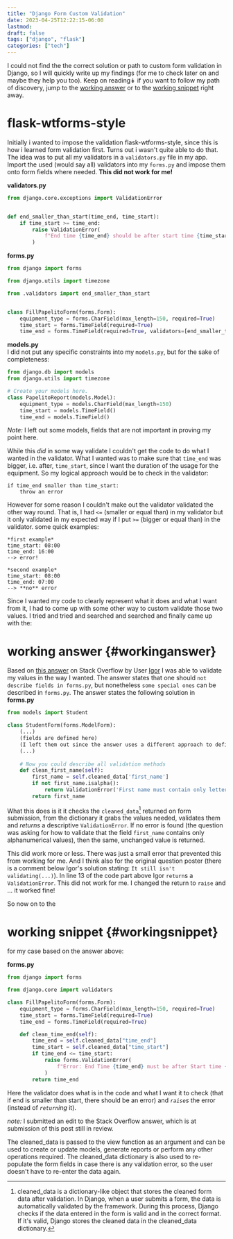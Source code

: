 ```yaml
---
title: "Django Form Custom Validation"
date: 2023-04-25T12:22:15-06:00
lastmod: 
draft: false
tags: ["django", "flask"]
categories: ["tech"]
---
```

I could not find the the correct solution or path to custom form validation in Django, so I will quickly write up my findings (for me to check later on and maybe they help you too).
Keep on reading↡ if you want to follow my path of discovery, jump to the [working answer](#workinganswer) or to the [working snippet](#workinsnippet) right away.

# flask-wtforms-style
Initially i wanted to impose the validation flask-wtforms-style, since this is how i learned form validation first. Turns out i wasn't quite able to do that. The idea was to put all my validators in a `validators.py` file in my app. Import the used (would say all) validators into my `forms.py` and impose them onto form fields where needed. **This did not work for me!**

**validators.py**  
```python
from django.core.exceptions import ValidationError


def end_smaller_than_start(time_end, time_start):
    if time_start >= time_end:
        raise ValidationError(
            f"End time {time_end} should be after start time {time_start}"
        )
```

**forms.py**  
```python
from django import forms

from django.utils import timezone

from .validators import end_smaller_than_start


class FillPapelitoForm(forms.Form):
    equipment_type = forms.CharField(max_length=150, required=True)
    time_start = forms.TimeField(required=True)
    time_end = forms.TimeField(required=True, validators=[end_smaller_than_start])

```

**models.py**  
I did not put any specific constraints into my `models.py`, but for the sake of completeness:  
```python
from django.db import models
from django.utils import timezone

# Create your models here.
class PapelitoReport(models.Model):
    equipment_type = models.CharField(max_length=150)
    time_start = models.TimeField()
    time_end = models.TimeField()

```

*Note:* I left out some models, fields that are not important in proving my point here.

While this *did* in some way validate I couldn't get the code to do what I wanted in the validator. What I wanted was to make sure that `time_end` was bigger, i.e. after, `time_start`, since I want the duration of the usage for the equipment. So my logical approach would be to check in the validator:
```
if time_end smaller than time_start:
    throw an error
```

However for some reason I couldn't make out the validator validated the other way round. That is, I had `<=` (smaller or equal than) in my validator but it only validated in my expected way if I put `>=` (bigger or equal than) in the validator. 
some quick examples:
```
*first example*
time_start: 08:00
time_end: 16:00
--> error!

*second example*
time_start: 08:00
time_end: 07:00
--> **no** error
```

Since I wanted my code to clearly represent what it does and what I want from it, I had to come up with some other way to custom validate those two values. I tried and tried and searched and searched and finally came up with the:

# working answer {#workinganswer}
Based on [this answer](https://stackoverflow.com/a/44749336) on Stack Overflow by User [Igor](https://stackoverflow.com/users/6174024/igor-yudin) I was able to validate my values in the way I wanted. The answer states that one should `not describe fields in forms.py`, but nonetheless `some special ones` can be described in `forms.py`. The answer states the following solution in  
**forms.py**  
```python
from models import Student

class StudentForm(forms.ModelForm):
    (...)
    (fields are defined here)
    (I left them out since the answer uses a different approach to define fields)
    (...)
    
    # Now you could describe all validation methods
    def clean_first_name(self):
        first_name = self.cleaned_data['first_name']
        if not first_name.isalpha():
            return ValidationError('First name must contain only letters')
        return first_name
```

What this does is it it checks the `cleaned_data`[^1] returned on form submission, from the dictionary it grabs the values needed, validates them and *returns* a descriptive `ValidationError`. If no error is found (the question was asking for how to validate that the field `first_name` contains only alphanumerical values), then the same, unchanged value is returned.

This did work more or less. There was just a small error that prevented this from working for me. And I think also for the original question poster (there is a comment below Igor's solution stating: `It still isn't validating(...)`). In line 13 of the code part above Igor `return`s a `ValidationError`. This did not work for me. I changed the return to `raise` and ... it worked fine!

So now on to the  
# working snippet {#workingsnippet}
for my case based on the answer above:

**forms.py**
```python {hl_lines=[14]}
from django import forms

from django.core import validators

class FillPapelitoForm(forms.Form):
    equipment_type = forms.CharField(max_length=150, required=True)
    time_start = forms.TimeField(required=True)
    time_end = forms.TimeField(required=True)

    def clean_time_end(self):
        time_end = self.cleaned_data["time_end"]
        time_start = self.cleaned_data["time_start"]
        if time_end <= time_start:
            raise forms.ValidationError(
                f"Error: End Time {time_end} must be after Start time {time_start}"
            )
        return time_end
```

Here the validator does what is in the code and what I want it to check (that if end is smaller than start, there should be an error) and *`raise`s* the error (instead of *`return`ing* it).

*note:* I submitted an edit to the Stack Overflow answer, which is at submission of this post still in review. 




[^1]: cleaned_data is a dictionary-like object that stores the cleaned form data after validation. In Django, when a user submits a form, the data is automatically validated by the framework. During this process, Django checks if the data entered in the form is valid and in the correct format. If it's valid, Django stores the cleaned data in the cleaned_data dictionary.

The cleaned_data is passed to the view function as an argument and can be used to create or update models, generate reports or perform any other operations required. The cleaned_data dictionary is also used to re-populate the form fields in case there is any validation error, so the user doesn't have to re-enter the data again.
